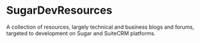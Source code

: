 # SugarDevResources
A collection of resources, largely technical and business blogs and forums, targeted to development on Sugar and SuiteCRM platforms. 
